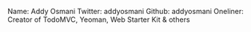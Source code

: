 Name: Addy Osmani
Twitter: addyosmani
Github: addyosmani
Oneliner: Creator of TodoMVC, Yeoman, Web Starter Kit & others